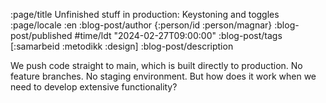 :page/title Unfinished stuff in production: Keystoning and toggles
:page/locale :en
:blog-post/author {:person/id :person/magnar}
:blog-post/published #time/ldt "2024-02-27T09:00:00"
:blog-post/tags [:samarbeid :metodikk :design]
:blog-post/description

We push code straight to main, which is built directly to production. No feature
branches. No staging environment. But how does it work when we need to develop
extensive functionality?
